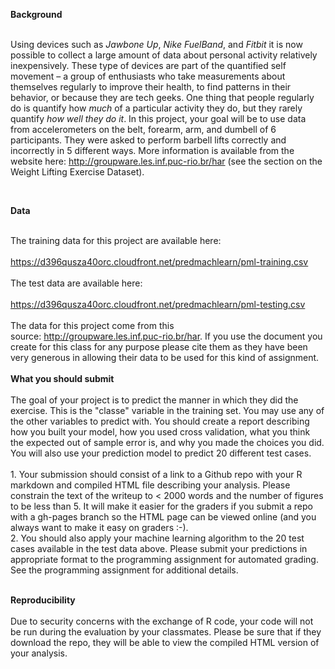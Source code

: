 <b>Background</b><b><br><br></b><p>Using devices such as&nbsp;<i>Jawbone Up</i>,&nbsp;<i>Nike FuelBand</i>, and&nbsp;<i>Fitbit</i>&nbsp;it is now possible to collect a large amount of data about personal activity&nbsp;relatively inexpensively. These type of devices are part of the quantified self movement – a group of enthusiasts who take measurements about themselves regularly to improve their health, to find patterns in their behavior, or because they are tech geeks. One thing that people regularly do is quantify how&nbsp;<i>much</i>&nbsp;of a particular activity they do, but they rarely quantify&nbsp;<i>how well they do it</i>. In this project, your goal will be to use data from accelerometers on the belt, forearm, arm, and dumbell of 6 participants. They were asked to perform barbell lifts correctly and incorrectly in 5 different ways. More information is available from the website here:&nbsp;<a href="http://groupware.les.inf.puc-rio.br/har" target="">http://groupware.les.inf.puc-rio.br/har</a>&nbsp;(see the section on the Weight Lifting Exercise Dataset).&nbsp;</p><p><br></p><p><b>Data</b>&nbsp;<br></p><br>The training data for this project are available here:&nbsp;<br><br><u><a href="https://d396qusza40orc.cloudfront.net/predmachlearn/pml-training.csv" target="">https://d396qusza40orc.cloudfront.net/predmachlearn/pml-training.csv</a></u><br><br>The test data are available here:&nbsp;<br><br><a href="https://d396qusza40orc.cloudfront.net/predmachlearn/pml-testing.csv" target="">https://d396qusza40orc.cloudfront.net/predmachlearn/pml-testing.csv</a><br><br>The data for this project come from this source:&nbsp;<a href="http://groupware.les.inf.puc-rio.br/har" target="">http://groupware.les.inf.puc-rio.br/har</a>. If you use the document you create for this class for any purpose please cite them as they have been very generous in allowing their data to be used for this kind of assignment.&nbsp;<br><br><b>What you should submit<br><br></b>The goal of your project is to predict the manner in which they did the exercise. This is the "classe" variable in the training set. You may use any of the other variables to predict with. You should create a report describing how you built your model, how you used cross validation, what you think the expected out of sample error is, and&nbsp;why you made the choices you did. You will also use your prediction model to predict 20 different test cases.&nbsp;<br><br>1. Your submission should consist of a link to a Github repo with your&nbsp;R markdown and compiled HTML file describing your analysis. Please constrain the text of the writeup to &lt; 2000 words and the number of figures to be less than 5. It will make it easier for the graders if you submit a repo with a gh-pages branch so the HTML page can be viewed online (and you always want to make it easy on graders :-).<br>2. You should also apply your machine learning algorithm to the 20 test cases available in the test data above. Please&nbsp;submit your predictions in appropriate format to the programming assignment for automated grading. See the programming assignment for additional details.&nbsp;<br><br><p><b>Reproducibility</b>&nbsp;<br><br>Due to security concerns with the exchange of R code, your code will not be run during the evaluation by your classmates. Please be sure that if they download the repo, they will be able to view the compiled HTML version of your analysis.&nbsp;
